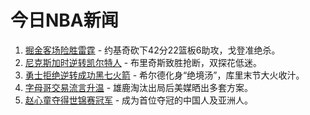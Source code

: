 # 今日NBA新闻

1. [掘金客场险胜雷霆](https://sports.qq.com/kbsweb/game.htm?mid=100000:10042400221) - 约基奇砍下42分22篮板6助攻，戈登准绝杀。
2. [尼克斯加时逆转凯尔特人](https://sports.qq.com/kbsweb/game.htm?mid=100000:10042400211) - 布里奇斯致胜抢断，双探花低迷。
3. [勇士拒绝逆转成功黑七火箭](https://sports.qq.com/kbsweb/game.htm?mid=100000:10042400157) - 希尔德化身“绝境汤”，库里末节大火收汁。
4. [字母哥交易流言升温](https://sports.qq.com/kbsweb/game.htm?mid=100002:20254474) - 雄鹿淘汰出局后美媒晒出多套方案。
5. [赵心童夺得世锦赛冠军](https://sports.qq.com/kbsweb/game.htm?mid=100002:20254453) - 成为首位夺冠的中国人及亚洲人。